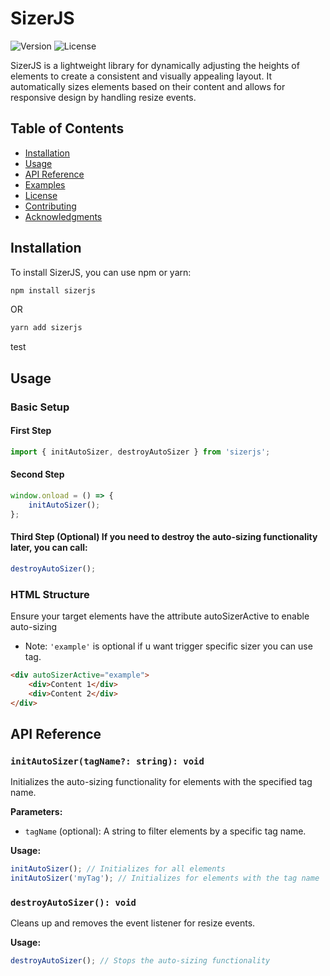 # SizerJS

![Version](https://img.shields.io/npm/v/sizerjs)
![License](https://img.shields.io/npm/l/sizerjs)

SizerJS is a lightweight library for dynamically adjusting the heights of elements to create a consistent and visually appealing layout. It automatically sizes elements based on their content and allows for responsive design by handling resize events.

## Table of Contents

- [Installation](#installation)
- [Usage](#usage)
- [API Reference](#api-reference)
- [Examples](#examples)
- [License](#license)
- [Contributing](#contributing)
- [Acknowledgments](#acknowledgments)

## Installation

To install SizerJS, you can use npm or yarn:

```bash
npm install sizerjs
```
OR
```bash 
yarn add sizerjs
```
test
## Usage 

### Basic Setup

#### First Step
```javascript
import { initAutoSizer, destroyAutoSizer } from 'sizerjs';
```
#### Second Step
```javascript
window.onload = () => {
    initAutoSizer();
};
```
#### Third Step (Optional)  If you need to destroy the auto-sizing functionality later, you can call:
```javascript
destroyAutoSizer();
```
### HTML Structure
Ensure your target elements have the attribute autoSizerActive to enable auto-sizing
- Note: `'example'` is optional if u want trigger specific sizer you can use tag.
```html
<div autoSizerActive="example">
    <div>Content 1</div>
    <div>Content 2</div>
</div>
```

## API Reference
### `initAutoSizer(tagName?: string): void`

Initializes the auto-sizing functionality for elements with the specified tag name.

**Parameters:**

- `tagName` (optional): A string to filter elements by a specific tag name.

**Usage:**

```javascript
initAutoSizer(); // Initializes for all elements
initAutoSizer('myTag'); // Initializes for elements with the tag name 'myTag'
```

### `destroyAutoSizer(): void`

Cleans up and removes the event listener for resize events.

**Usage:**

```javascript
destroyAutoSizer(); // Stops the auto-sizing functionality
```
